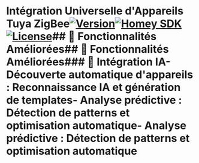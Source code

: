 # Intégration Universelle d'Appareils Tuya ZigBee[![Version](https://img.shields.io/badge/version-1.0.25-blue.svg)](https://github.com/dlnraja/com.tuya.zigbee)[![Homey SDK](https://img.shields.io/badge/Homey%20SDK-3.0-green.svg)](https://developers.homey.app/)[![License](https://img.shields.io/badge/license-MIT-yellow.svg)](LICENSE)## 🌟 Fonctionnalités Améliorées## 🌟 Fonctionnalités Améliorées### 🤖 Intégration IA- **Découverte automatique d'appareils** : Reconnaissance IA et génération de templates- **Analyse prédictive** : Détection de patterns et optimisation automatique- **Analyse prédictive** : Détection de patterns et optimisation automatique